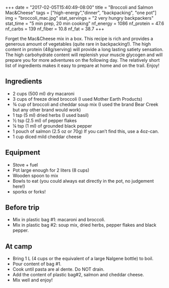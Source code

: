 +++
date = "2017-02-05T15:40:49-08:00"
title = "Broccoli and Salmon Mac&Cheese"
tags = ["high-energy","dinner", "backpacking", "one pot"]
img = "broccoli_mac.jpg"
stat_servings = "2 very hungry backpackers"
stat_time = "5 min prep, 20 min cooking"
nf_energy = 1086
nf_protein = 47.6
nf_carbs = 139
nf_fiber = 10.8
nf_fat = 38.7
+++

Forget the Mac&Cheese mix in a box. This recipe is rich and provides a generous amount of vegetables (quite rare in backpacking!). The high content in protein (48g/serving) will provide a long lasting satiety sensation. The high carbohydrate content will replenish your muscle glycogen and will prepare you for more adventures on the following day. The relatively short list of ingredients makes it easy to prepare at home and on the trail. Enjoy!
 

## Ingredients
- 2 cups (500 ml) dry macaroni
- 3 cups of freeze dried broccoli (I used Mother Earth Products)
- ¾ cup of broccoli and cheddar soup mix (I used the brand Bear Creek but any other brand would work)
- 1 tsp (5 ml) dried herbs (I used basil)
- ½ tsp (2.5 ml) of pepper flakes
- ¼ tsp (1 ml) of grounded black pepper
- 1 pouch of salmon (2.5 oz or 70g) If you can’t find this, use a 4oz-can.
- 1 cup diced mild cheddar cheese
 
## Equipment
- Stove + fuel
- Pot large enough for 2 liters (8 cups)
- Wooden spoon to mix
- Bowls to eat (you could always eat directly in the pot, no judgement here!)
- sporks or forks!
 
## Before trip
- Mix in plastic bag #1: macaroni and broccoli.
- Mix in plastic bag #2: soup mix, dried herbs, pepper flakes and black pepper.
 
## At camp
- Bring 1 L (4 cups or the equivalent of a large Nalgene bottle) to boil.
- Pour content of bag #1.
- Cook until pasta are al dente. Do NOT drain.
- Add the content of plastic bag#2, salmon and cheddar cheese.
- Mix well and enjoy!
 

